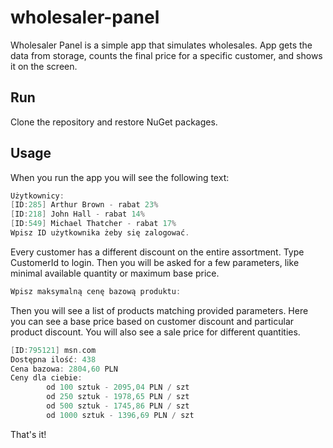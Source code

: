 # wholesaler-panel
Wholesaler Panel is a simple app that simulates wholesales. App gets the data from storage, counts the final price for a specific customer, and shows it on the screen.

## Run

Clone the repository and restore NuGet packages.

## Usage

When you run the app you will see the following text:
```c
Użytkownicy:
[ID:285] Arthur Brown - rabat 23%
[ID:218] John Hall - rabat 14%
[ID:549] Michael Thatcher - rabat 17%
Wpisz ID użytkownika żeby się zalogować.
```

Every customer has a different discount on the entire assortment. Type CustomerId to login. Then you will be asked for a few parameters, like minimal available quantity or maximum base price.
```c
Wpisz maksymalną cenę bazową produktu:
```

Then you will see a list of products matching provided parameters. Here you can see a base price based on customer discount and particular product discount. You will also see a sale price for different quantities.
```c
[ID:795121] msn.com
Dostępna ilość: 438
Cena bazowa: 2804,60 PLN
Ceny dla ciebie:
        od 100 sztuk - 2095,04 PLN / szt
        od 250 sztuk - 1978,65 PLN / szt
        od 500 sztuk - 1745,86 PLN / szt
        od 1000 sztuk - 1396,69 PLN / szt
```

That's it!
